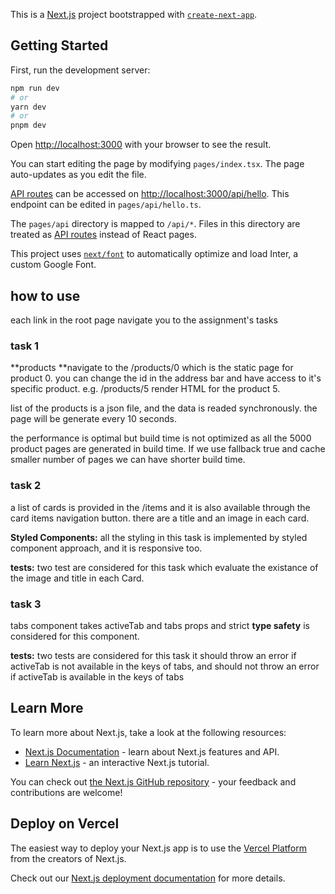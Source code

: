 This is a [Next.js](https://nextjs.org/) project bootstrapped with [`create-next-app`](https://github.com/vercel/next.js/tree/canary/packages/create-next-app).

## Getting Started

First, run the development server:

```bash
npm run dev
# or
yarn dev
# or
pnpm dev
```

Open [http://localhost:3000](http://localhost:3000) with your browser to see the result.

You can start editing the page by modifying `pages/index.tsx`. The page auto-updates as you edit the file.

[API routes](https://nextjs.org/docs/api-routes/introduction) can be accessed on [http://localhost:3000/api/hello](http://localhost:3000/api/hello). This endpoint can be edited in `pages/api/hello.ts`.

The `pages/api` directory is mapped to `/api/*`. Files in this directory are treated as [API routes](https://nextjs.org/docs/api-routes/introduction) instead of React pages.

This project uses [`next/font`](https://nextjs.org/docs/basic-features/font-optimization) to automatically optimize and load Inter, a custom Google Font.

## how to use
each link in the root page navigate you to the assignment's tasks

### task 1
**products **navigate to the /products/0 which is the static page for product 0. you can change the id in the address bar and have access to it's specific product. e.g. /products/5 render HTML for the product 5.

list of the products is a json file, and the data is readed synchronously. the page will be generate every 10 seconds.

the performance is optimal but build time is not optimized as all the 5000 product pages are generated in build time. If we use fallback true and cache smaller number of pages we can have shorter build time. 

### task 2
a list of cards is provided in the /items and it is also available through the card items navigation button. there are a title and an image in each card.

**Styled Components:** all the styling in this task is implemented by styled component approach, and it is responsive too.

**tests:** two test are considered for this task which evaluate the existance of the image and title in each Card.

### task 3
tabs component takes activeTab and tabs props and strict **type safety** is considered for this component.

**tests:** two tests are considered for this task it should throw an error if activeTab is not available in the keys of tabs, and should not throw an error if activeTab is available in the keys of tabs

## Learn More

To learn more about Next.js, take a look at the following resources:

- [Next.js Documentation](https://nextjs.org/docs) - learn about Next.js features and API.
- [Learn Next.js](https://nextjs.org/learn) - an interactive Next.js tutorial.

You can check out [the Next.js GitHub repository](https://github.com/vercel/next.js/) - your feedback and contributions are welcome!

## Deploy on Vercel

The easiest way to deploy your Next.js app is to use the [Vercel Platform](https://vercel.com/new?utm_medium=default-template&filter=next.js&utm_source=create-next-app&utm_campaign=create-next-app-readme) from the creators of Next.js.

Check out our [Next.js deployment documentation](https://nextjs.org/docs/deployment) for more details.
